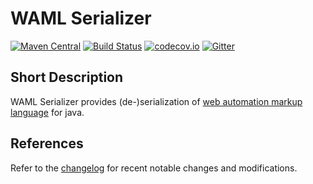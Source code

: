 # WAML Serializer

[![Maven Central](https://maven-badges.herokuapp.com/maven-central/website.automate/waml-serializer/badge.svg)](https://maven-badges.herokuapp.com/maven-central/website.automate/waml-serializer) [![Build Status](https://travis-ci.org/automate-website/waml-serializer.svg?branch=master)](https://travis-ci.org/automate-website/waml-serializer) [![codecov.io](https://codecov.io/github/automate-website/waml-serializer/coverage.svg?branch=master)](https://codecov.io/github/automate-website/waml-serializer?branch=master) [![Gitter](https://badges.gitter.im/automate-website/waml-serializer.svg)](https://gitter.im/automate-website/waml-serializer?utm_source=badge&utm_medium=badge&utm_campaign=pr-badge)

## Short Description
WAML Serializer provides (de-)serialization of [web automation markup language] for java.

## References
Refer to the [changelog] for recent notable changes and modifications.

[web automation markup language]: https://github.com/automate-website/waml
[changelog]: CHANGELOG.md
